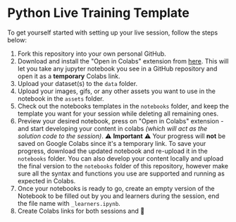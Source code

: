 # Python Live Training Template

To get yourself started with setting up your live session, follow the steps below:

1. Fork this repository into your own personal GitHub.
2. Download and install the "Open in Colabs" extension from [here](https://chrome.google.com/webstore/detail/open-in-colab/iogfkhleblhcpcekbiedikdehleodpjo?hl=en). This will let you take any jupyter notebook you see in a GitHub repository and open it as a **temporary** Colabs link.
3. Upload your dataset(s) to the `data` folder.
4. Upload your images, gifs, or any other assets you want to use in the notebook in the `assets` folder.
5. Check out the notebooks templates in the `notebooks` folder, and keep the template you want for your session while deleting all remaining ones.
6. Preview your desired notebook, press on "Open in Colabs" extension - and start developing your content in colabs _(which will act as the solution code to the session)_.  :warning: **Important** :warning: Your progress will **not** be saved on Google Colabs since it's a temporary link. To save your progress, download the updated notebook and re-upload it in the `notebooks` folder. You can also develop your content locally and upload the final version to the `notebooks` folder of this repository, however make sure all the syntax and functions you use are supported and running as expected in Colabs.
7. Once your notebooks is ready to go, create an empty version of the Notebook to be filled out by you and learners during the session, end the file name with `_learners.ipynb`. 
8. Create Colabs links for both sessions and :tada: 
